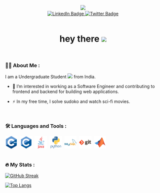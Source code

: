 <div id="header" align="center">
  <img src="https://cdn-icons-png.flaticon.com/512/1946/1946039.png" width="150"/>
</div>

<div id="badges" align="center">
  <a href="https://linkedin.com/in/naveenchandra-halemani-9ba53958">
    <img src="https://img.shields.io/badge/LinkedIn-blue?style=for-the-badge&logo=linkedin&logoColor=white" alt="LinkedIn Badge"/>
  </a>
  <a href="https://twitter.com/NaveenchandraH">
    <img src="https://img.shields.io/badge/Twitter-blue?style=for-the-badge&logo=twitter&logoColor=white" alt="Twitter Badge"/>
  </a>
</div>

<div id="profile count" align="center">
  <img src="https://komarev.com/ghpvc/?username=naveenchandra9&style=flat-square&color=red" alt=""/>
</div>

<h1 align="center">
  hey there
  <img src="https://media.giphy.com/media/hvRJCLFzcasrR4ia7z/giphy.gif" width="40"/>
</h1>

<div align="center">
  <img src="https://c.tenor.com/1OsAOM8OXdUAAAAC/nick-jbl-white-dot.gif" width="800" height="5"/>
</div>

### :man_technologist: About Me :

I am a Undergraduate Student <img src="https://media.giphy.com/media/WUlplcMpOCEmTGBtBW/giphy.gif" width="30"> from India.
- :telescope: I’m interested in working as a Software Engineer and contributing to frontend and backend for building web applications.

- :zap: In my free time, I solve sudoko and watch sci-fi movies.

<div align="center">
  <img src="https://c.tenor.com/1OsAOM8OXdUAAAAC/nick-jbl-white-dot.gif" width="800" height="5"/>
</div>

### :hammer_and_wrench: Languages and Tools :

<div>
  <img src="https://github.com/devicons/devicon/blob/master/icons/cplusplus/cplusplus-original.svg" title="C++" alt="C++" width="40" height="40"/>&nbsp;
  <img src="https://github.com/devicons/devicon/blob/master/icons/c/c-original.svg" title="C" alt="C" width="40" height="40"/>&nbsp;
  <img src="https://github.com/devicons/devicon/blob/master/icons/java/java-original-wordmark.svg" title="Java" alt="Java" width="40" height="40"/>&nbsp;
  <img src="https://github.com/devicons/devicon/blob/master/icons/python/python-original-wordmark.svg" title="Python" alt="Python" width="40" height="40"/>&nbsp;
  <img src="https://github.com/devicons/devicon/blob/master/icons/mysql/mysql-original-wordmark.svg" title="MySQL" alt="MySQL" width="40" height="40"/>&nbsp;
  <img src="https://github.com/devicons/devicon/blob/master/icons/git/git-original-wordmark.svg" title="Git" alt="Git" width="40" height="40"/>&nbsp;
  <img src="https://github.com/devicons/devicon/blob/master/icons/matlab/matlab-original.svg" title="Matlab" alt="Matlab" width="40" height="40"/>&nbsp;
 </div>
 
<div align="center">
  <img src="https://c.tenor.com/1OsAOM8OXdUAAAAC/nick-jbl-white-dot.gif" width="800" height="5"/>
</div>

### :fire: My Stats :
[![GitHub Streak](http://github-readme-streak-stats.herokuapp.com?user=naveenchandra9&theme=dark&hide_border=true&date_format=j%20M%5B%20Y%5D&border=000000&sideNums=6FC362&sideLabels=44FF52D7&currStreakNum=35C057)](https://git.io/streak-stats)

[![Top Langs](https://github-readme-stats.vercel.app/api/top-langs/?username=naveenchandra9&layout=compact&theme=gotham&hide_border=1&exclude_repo=github-slideshow )](https://github.com/anuraghazra/github-readme-stats)
